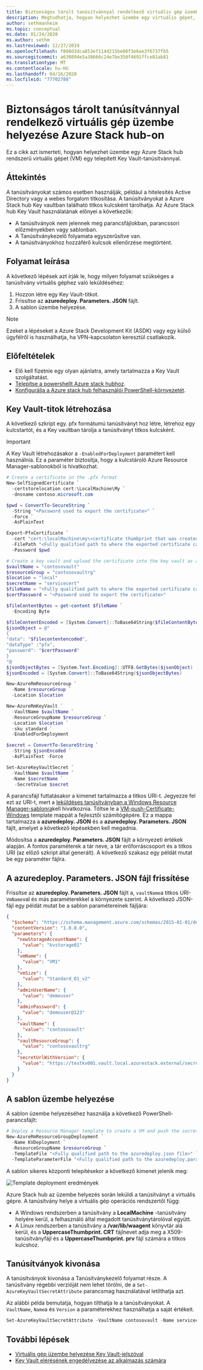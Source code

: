 ```yaml
---
title: Biztonságos tárolt tanúsítvánnyal rendelkező virtuális gép üzembe helyezése Azure Stack hub-on
description: Megtudhatja, hogyan helyezhet üzembe egy virtuális gépet, és hogyan küldhet rá tanúsítványokat Azure Stack hub kulcstartójának használatával
author: sethmanheim
ms.topic: conceptual
ms.date: 01/24/2020
ms.author: sethm
ms.lastreviewed: 12/27/2019
ms.openlocfilehash: f808d3dca853ef114d215be08f3e6ae3f6737fb5
ms.sourcegitcommit: a630894e5a38666c24e7be350f4691ffce81ab81
ms.translationtype: MT
ms.contentlocale: hu-HU
ms.lasthandoff: 04/16/2020
ms.locfileid: "77702788"
---
```

# <a name="deploy-a-vm-with-a-securely-stored-certificate-on-azure-stack-hub"></a>Biztonságos tárolt tanúsítvánnyal rendelkező virtuális gép üzembe helyezése Azure Stack hub-on

Ez a cikk azt ismerteti, hogyan helyezhet üzembe egy Azure Stack hub rendszerű virtuális gépet (VM) egy telepített Key Vault-tanúsítvánnyal.

## <a name="overview"></a>Áttekintés

A tanúsítványokat számos esetben használják, például a hitelesítés Active Directory vagy a webes forgalom titkosítása. A tanúsítványokat a Azure Stack hub Key vaultban található titkos kulcsként tárolhatja. Az Azure Stack hub Key Vault használatának előnyei a következők:

* A tanúsítványok nem jelennek meg parancsfájlokban, parancssori előzményekben vagy sablonban.
* A Tanúsítványkezelő folyamata egyszerűsítve van.
* A tanúsítványokhoz hozzáférő kulcsok ellenőrzése megtörtént.

## <a name="process-description"></a>Folyamat leírása

A következő lépések azt írják le, hogy milyen folyamat szükséges a tanúsítvány virtuális géphez való leküldéséhez:

1. Hozzon létre egy Key Vault-titkot.
2. Frissítse az **azuredeploy. Parameters. JSON** fájlt.
3. A sablon üzembe helyezése.

> [!NOTE]
> Ezeket a lépéseket a Azure Stack Development Kit (ASDK) vagy egy külső ügyfélről is használhatja, ha VPN-kapcsolaton keresztül csatlakozik.

## <a name="prerequisites"></a>Előfeltételek

* Elő kell fizetnie egy olyan ajánlatra, amely tartalmazza a Key Vault szolgáltatást.
* [Telepítse a powershellt Azure stack hubhoz](../operator/azure-stack-powershell-install.md).
* [Konfigurálja a Azure stack hub felhasználói PowerShell-környezetét](azure-stack-powershell-configure-user.md).

## <a name="create-a-key-vault-secret"></a>Key Vault-titok létrehozása

A következő szkript egy. pfx formátumú tanúsítványt hoz létre, létrehoz egy kulcstartót, és a Key vaultban tárolja a tanúsítványt titkos kulcsként.

> [!IMPORTANT]
> A Key Vault létrehozásakor a `-EnabledForDeployment` paramétert kell használnia. Ez a paraméter biztosítja, hogy a kulcstároló Azure Resource Manager-sablonokból is hivatkozhat.

```powershell
# Create a certificate in the .pfx format
New-SelfSignedCertificate `
  -certstorelocation cert:\LocalMachine\My `
  -dnsname contoso.microsoft.com

$pwd = ConvertTo-SecureString `
  -String "<Password used to export the certificate>" `
  -Force `
  -AsPlainText

Export-PfxCertificate `
  -cert "cert:\localMachine\my\<certificate thumbprint that was created in the previous step>" `
  -FilePath "<Fully qualified path to where the exported certificate can be stored>" `
  -Password $pwd

# Create a key vault and upload the certificate into the key vault as a secret
$vaultName = "contosovault"
$resourceGroup = "contosovaultrg"
$location = "local"
$secretName = "servicecert"
$fileName = "<Fully qualified path to where the exported certificate can be stored>"
$certPassword = "<Password used to export the certificate>"

$fileContentBytes = get-content $fileName `
  -Encoding Byte

$fileContentEncoded = [System.Convert]::ToBase64String($fileContentBytes)
$jsonObject = @"
{
"data": "$filecontentencoded",
"dataType" :"pfx",
"password": "$certPassword"
}
"@
$jsonObjectBytes = [System.Text.Encoding]::UTF8.GetBytes($jsonObject)
$jsonEncoded = [System.Convert]::ToBase64String($jsonObjectBytes)

New-AzureRmResourceGroup `
  -Name $resourceGroup `
  -Location $location

New-AzureRmKeyVault `
  -VaultName $vaultName `
  -ResourceGroupName $resourceGroup `
  -Location $location `
  -sku standard `
  -EnabledForDeployment

$secret = ConvertTo-SecureString `
  -String $jsonEncoded `
  -AsPlainText -Force

Set-AzureKeyVaultSecret `
  -VaultName $vaultName `
  -Name $secretName `
   -SecretValue $secret
```

A parancsfájl futtatásakor a kimenet tartalmazza a titkos URI-t. Jegyezze fel ezt az URI-t, mert a [leküldéses tanúsítványban a Windows Resource Manager-sablonra](https://github.com/Azure/AzureStack-QuickStart-Templates/tree/master/201-vm-windows-pushcertificate)kell hivatkoznia. Töltse le a [VM-push-Certificate-Windows](https://github.com/Azure/AzureStack-QuickStart-Templates/tree/master/201-vm-windows-pushcertificate) template mappát a fejlesztői számítógépére. Ez a mappa tartalmazza a **azuredeploy. JSON** és a **azuredeploy. Parameters. JSON** fájlt, amelyet a következő lépésekben kell megadnia.

Módosítsa a **azuredeploy. Parameters. JSON** fájlt a környezeti értékek alapján. A fontos paraméterek a tár neve, a tár erőforráscsoport és a titkos URI (az előző szkript által generált). A következő szakasz egy példát mutat be egy paraméter fájlra.

## <a name="update-the-azuredeployparametersjson-file"></a>A azuredeploy. Parameters. JSON fájl frissítése

Frissítse az **azuredeploy. Parameters. JSON** fájlt a, `vaultName`a titkos URI- `VmName`val és más paraméterekkel a környezete szerint. A következő JSON-fájl egy példát mutat be a sablon paramétereinek fájljára:

```json
{
  "$schema": "https://schema.management.azure.com/schemas/2015-01-01/deploymentParameters.json#",
  "contentVersion": "1.0.0.0",
  "parameters": {
    "newStorageAccountName": {
      "value": "kvstorage01"
    },
    "vmName": {
      "value": "VM1"
    },
    "vmSize": {
      "value": "Standard_D1_v2"
    },
    "adminUserName": {
      "value": "demouser"
    },
    "adminPassword": {
      "value": "demouser@123"
    },
    "vaultName": {
      "value": "contosovault"
    },
    "vaultResourceGroup": {
      "value": "contosovaultrg"
    },
    "secretUrlWithVersion": {
      "value": "https://testkv001.vault.local.azurestack.external/secrets/testcert002/82afeeb84f4442329ce06593502e7840"
    }
  }
}
```

## <a name="deploy-the-template"></a>A sablon üzembe helyezése

A sablon üzembe helyezéséhez használja a következő PowerShell-parancsfájlt:

```powershell
# Deploy a Resource Manager template to create a VM and push the secret to it
New-AzureRmResourceGroupDeployment `
  -Name KVDeployment `
  -ResourceGroupName $resourceGroup `
  -TemplateFile "<Fully qualified path to the azuredeploy.json file>" `
  -TemplateParameterFile "<Fully qualified path to the azuredeploy.parameters.json file>"
```

A sablon sikeres központi telepítésekor a következő kimenet jelenik meg:

![Template deployment eredmények](media/azure-stack-key-vault-push-secret-into-vm/deployment-output.png)

Azure Stack hub az üzembe helyezés során leküldi a tanúsítványt a virtuális gépre. A tanúsítvány helye a virtuális gép operációs rendszertől függ:

* A Windows rendszerben a tanúsítvány a **LocalMachine** -tanúsítvány helyére kerül, a felhasználó által megadott tanúsítványtárolóval együtt.
* A Linux rendszerben a tanúsítvány a **/var/lib/waagent** könyvtár alá kerül, és a **UppercaseThumbprint. CRT** fájlnevet adja meg a X509-tanúsítványfájl és a **UppercaseThumbprint. prv** fájl számára a titkos kulcshoz.

## <a name="retire-certificates"></a>Tanúsítványok kivonása

A tanúsítványok kivonása a Tanúsítványkezelő folyamat része. A tanúsítvány régebbi verzióját nem lehet törölni, de a `Set-AzureKeyVaultSecretAttribute` parancsmag használatával letilthatja azt.

Az alábbi példa bemutatja, hogyan tilthatja le a tanúsítványokat. A `VaultName`, `Name`a és `Version` a paraméterekhez használhatja a saját értékeit.

```powershell
Set-AzureKeyVaultSecretAttribute -VaultName contosovault -Name servicecert -Version e3391a126b65414f93f6f9806743a1f7 -Enable 0
```

## <a name="next-steps"></a>További lépések

* [Virtuális gép üzembe helyezése Key Vault-jelszóval](azure-stack-key-vault-deploy-vm-with-secret.md)
* [Key Vault elérésének engedélyezése az alkalmazás számára](azure-stack-key-vault-sample-app.md)
